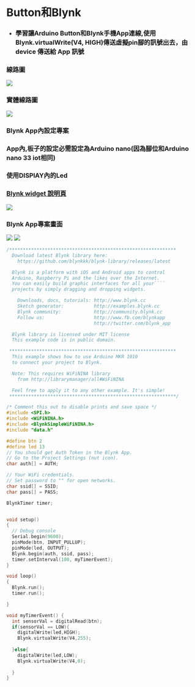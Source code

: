 # Button和Blynk
- ### 學習讓Arduino Button和Blynk手機App連線,使用Blynk.virtualWrite(V4, HIGH)傳送虛擬pin腳的訊號出去，由device 傳送給 App 訊號
### 線路圖
![](Button_bb.png)

### 實體線路圖
![](IMG_0372.jpg)

### Blynk App內設定專案
### App內,板子的設定必需設定為Arduino nano(因為腳位和Arduino nano 33 iot相同)
### 使用DISPlAY內的Led
### [Blynk widget 說明頁](https://docs.blynk.io/en/blynk.apps/widgets)
![](IMG_1BF.jpeg)

### Blynk App專案畫面 
![](IMG_A3E918CFDDDF-1.jpeg)
![](IMG_AD5BDB402A9D-1.jpeg)




```C++
/*************************************************************
  Download latest Blynk library here:
    https://github.com/blynkkk/blynk-library/releases/latest

  Blynk is a platform with iOS and Android apps to control
  Arduino, Raspberry Pi and the likes over the Internet.
  You can easily build graphic interfaces for all your````
  projects by simply dragging and dropping widgets.

    Downloads, docs, tutorials: http://www.blynk.cc
    Sketch generator:           http://examples.blynk.cc
    Blynk community:            http://community.blynk.cc
    Follow us:                  http://www.fb.com/blynkapp
                                http://twitter.com/blynk_app

  Blynk library is licensed under MIT license
  This example code is in public domain.

 *************************************************************
  This example shows how to use Arduino MKR 1010
  to connect your project to Blynk.

  Note: This requires WiFiNINA library
    from http://librarymanager/all#WiFiNINA

  Feel free to apply it to any other example. It's simple!
 *************************************************************/

/* Comment this out to disable prints and save space */
#include <SPI.h>
#include <WiFiNINA.h>
#include <BlynkSimpleWiFiNINA.h>
#include "data.h"

#define btn 2
#define led 13
// You should get Auth Token in the Blynk App.
// Go to the Project Settings (nut icon).
char auth[] = AUTH;

// Your WiFi credentials.
// Set password to "" for open networks.
char ssid[] = SSID;
char pass[] = PASS;

BlynkTimer timer;


void setup()
{
  // Debug console
  Serial.begin(9600);
  pinMode(btn, INPUT_PULLUP);
  pinMode(led, OUTPUT);
  Blynk.begin(auth, ssid, pass);
  timer.setInterval(100, myTimerEvent);
}

void loop()
{
  Blynk.run();
  timer.run();

}

void myTimerEvent() {
  int sensorVal = digitalRead(btn);
  if(sensorVal == LOW){
    digitalWrite(led,HIGH);
    Blynk.virtualWrite(V4,255);
    
  }else{
    digitalWrite(led,LOW);
    Blynk.virtualWrite(V4,0);
    
  }
}
```



